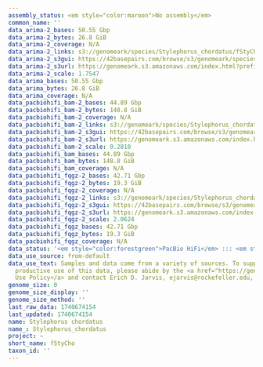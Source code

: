 ```yaml
---
assembly_status: <em style="color:maroon">No assembly</em>
common_name: ''
data_arima-2_bases: 50.55 Gbp
data_arima-2_bytes: 26.8 GiB
data_arima-2_coverage: N/A
data_arima-2_links: s3://genomeark/species/Stylephorus_chordatus/fStyCho2/genomic_data/arima/<br>
data_arima-2_s3gui: https://42basepairs.com/browse/s3/genomeark/species/Stylephorus_chordatus/fStyCho2/genomic_data/arima/
data_arima-2_s3url: https://genomeark.s3.amazonaws.com/index.html?prefix=species/Stylephorus_chordatus/fStyCho2/genomic_data/arima/
data_arima-2_scale: 1.7547
data_arima_bases: 50.55 Gbp
data_arima_bytes: 26.8 GiB
data_arima_coverage: N/A
data_pacbiohifi_bam-2_bases: 44.89 Gbp
data_pacbiohifi_bam-2_bytes: 148.8 GiB
data_pacbiohifi_bam-2_coverage: N/A
data_pacbiohifi_bam-2_links: s3://genomeark/species/Stylephorus_chordatus/fStyCho2/genomic_data/pacbio_hifi/<br>
data_pacbiohifi_bam-2_s3gui: https://42basepairs.com/browse/s3/genomeark/species/Stylephorus_chordatus/fStyCho2/genomic_data/pacbio_hifi/
data_pacbiohifi_bam-2_s3url: https://genomeark.s3.amazonaws.com/index.html?prefix=species/Stylephorus_chordatus/fStyCho2/genomic_data/pacbio_hifi/
data_pacbiohifi_bam-2_scale: 0.2810
data_pacbiohifi_bam_bases: 44.89 Gbp
data_pacbiohifi_bam_bytes: 148.8 GiB
data_pacbiohifi_bam_coverage: N/A
data_pacbiohifi_fqgz-2_bases: 42.71 Gbp
data_pacbiohifi_fqgz-2_bytes: 19.3 GiB
data_pacbiohifi_fqgz-2_coverage: N/A
data_pacbiohifi_fqgz-2_links: s3://genomeark/species/Stylephorus_chordatus/fStyCho2/genomic_data/pacbio_hifi/<br>
data_pacbiohifi_fqgz-2_s3gui: https://42basepairs.com/browse/s3/genomeark/species/Stylephorus_chordatus/fStyCho2/genomic_data/pacbio_hifi/
data_pacbiohifi_fqgz-2_s3url: https://genomeark.s3.amazonaws.com/index.html?prefix=species/Stylephorus_chordatus/fStyCho2/genomic_data/pacbio_hifi/
data_pacbiohifi_fqgz-2_scale: 2.0624
data_pacbiohifi_fqgz_bases: 42.71 Gbp
data_pacbiohifi_fqgz_bytes: 19.3 GiB
data_pacbiohifi_fqgz_coverage: N/A
data_status: '<em style="color:forestgreen">PacBio HiFi</em> ::: <em style="color:forestgreen">Arima</em>'
data_use_source: from-default
data_use_text: Samples and data come from a variety of sources. To support fair and
  productive use of this data, please abide by the <a href="https://genome10k.soe.ucsc.edu/data-use-policies/">Data
  Use Policy</a> and contact Erich D. Jarvis, ejarvis@rockefeller.edu, with any questions.
genome_size: 0
genome_size_display: ''
genome_size_method: ''
last_raw_data: 1740674154
last_updated: 1740674154
name: Stylephorus chordatus
name_: Stylephorus_chordatus
project: ~
short_name: fStyCho
taxon_id: ''
---
```

